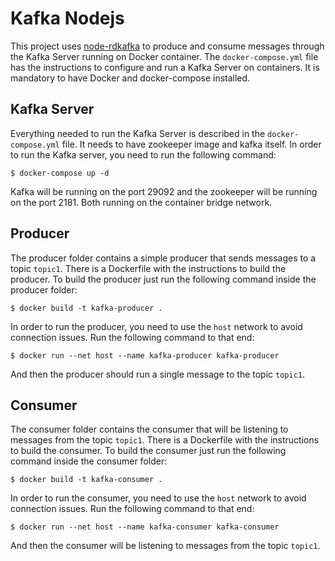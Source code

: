 # Kafka Nodejs 
This project uses [node-rdkafka](https://www.npmjs.com/package/node-rdkafka) to produce and consume messages through the Kafka Server running on Docker container.
The `docker-compose.yml` file has the instructions to configure and run a Kafka Server on containers.
It is mandatory to have Docker and docker-compose installed.

## Kafka Server
Everything needed to run the Kafka Server is described in the `docker-compose.yml` file. It needs to have zookeeper image and kafka itself.
In order to run the Kafka server, you need to run the following command:
```
$ docker-compose up -d
``` 
Kafka will be running on the port 29092 and the zookeeper will be running on the port 2181. Both running on the container bridge network.

## Producer
The producer folder contains a simple producer that sends messages to a topic `topic1`. There is a Dockerfile with the instructions to build the producer.
To build the producer just run the following command inside the producer folder:
```
$ docker build -t kafka-producer .
```	

In order to run the producer, you need to use the `host` network to avoid connection issues. Run the following command to that end:
```
$ docker run --net host --name kafka-producer kafka-producer
```
And then the producer should run a single message to the topic `topic1`.

## Consumer
The consumer folder contains the consumer that will be listening to messages from the topic `topic1`. There is a Dockerfile with the instructions to build the consumer.
To build the consumer just run the following command inside the consumer folder:
```
$ docker build -t kafka-consumer .
```	

In order to run the consumer, you need to use the `host` network to avoid connection issues. Run the following command to that end:
```
$ docker run --net host --name kafka-consumer kafka-consumer
```
And then the consumer will be listening to messages from the topic `topic1`.